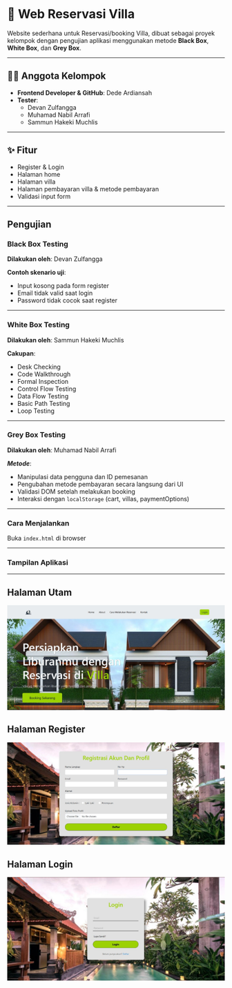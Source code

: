 # 🏡 Web Reservasi Villa

Website sederhana untuk Reservasi/booking Villa, dibuat sebagai proyek kelompok dengan pengujian aplikasi menggunakan metode **Black Box**, **White Box**, dan **Grey Box**.

---

## 👨‍💻 Anggota Kelompok

- **Frontend Developer & GitHub**: Dede Ardiansah
- **Tester**:
  - Devan Zulfangga
  - Muhamad Nabil Arrafi
  - Sammun Hakeki Muchlis

---

## ✨ Fitur

- Register & Login
- Halaman home 
- Halaman villa
- Halaman pembayaran villa & metode pembayaran
- Validasi input form

---

##  Pengujian

###  Black Box Testing  
**Dilakukan oleh**: Devan Zulfangga

**Contoh skenario uji**:
- Input kosong pada form register
- Email tidak valid saat login
- Password tidak cocok saat register

---

###  White Box Testing  
**Dilakukan oleh**: Sammun Hakeki Muchlis

**Cakupan**:
- Desk Checking
- Code Walkthrough
- Formal Inspection
- Control Flow Testing
- Data Flow Testing
- Basic Path Testing
- Loop Testing

---

###  Grey Box Testing  
**Dilakukan oleh**: Muhamad Nabil Arrafi

***Metode***:
- Manipulasi data pengguna dan ID pemesanan
- Pengubahan metode pembayaran secara langsung dari UI
- Validasi DOM setelah melakukan booking
- Interaksi dengan `localStorage` (cart, villas, paymentOptions)

---

###  Cara Menjalankan 
Buka `index.html` di browser

---

###  Tampilan Aplikasi
---

## Halaman Utam
![Halaman Utam](assets/Dashboard.jpeg)


## Halaman Register
![Register](assets/Register.jpeg)


## Halaman Login
![Login](assets/Login.jpeg)

